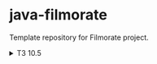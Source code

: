 # java-filmorate

Template repository for Filmorate project.
<details>
<summary>ТЗ 10.5</summary>

![](src/main/resources/filmorate_database_sheme.PNG)
<details>
    <summary>Запрос при добавлении/обновлении/получении фильма или добавления/удаления лайка к фильму</summary>
    ```sql
    SELECT f.film_id, 
           f.film_name, 
           f.film_description, 
           f.film_release_date, 
           f.film_duration, 
           f.film_rate, 
           g.genre_name, 
           ar.adult_rate_name, 
           fl.user_id AS liked_user 
    FROM film AS f 
    LEFT OUTER JOIN films_genre AS fg ON fg.film_id = f.film_id 
    LEFT OUTER JOIN genre AS g ON g.genre_id = fg.genre_id
    LEFT OUTER JOIN adult_rate AS ar ON ar.adult_rate_id = f.adult_rate_id
    LEFT OUTER JOIN film_likes AS fl ON fl.film_id = f.film_id
    WHERE f.film_id = /*ID фильма*/;
    ```
</details>

<details>
    <summary>Запрос при получении всех фильмов</summary>
    ```sql
    SELECT f.film_id,
           f.film_name,
           f.film_description,
           f.film_release_date,
           f.film_duration,
           f.film_rate,
           g.genre_name,
           ar.adult_rate_name,
           fl.user_id AS liked_user 
    FROM film AS f 
    LEFT OUTER JOIN films_genre AS fg ON fg.film_id = f.film_id
    LEFT OUTER JOIN genre AS g ON g.genre_id = fg.genre_id 
    LEFT OUTER JOIN adult_rate AS ar ON ar.adult_rate_id = f.adult_rate_id 
    LEFT OUTER JOIN film_likes AS fl ON fl.film_id = f.film_id;
    ```
</details>

<details>
    <summary>Запрос на получение наиболее популярных фильмов в количестве</summary>
    ```sql
    SELECT f.film_id,
           f.film_name,
           f.film_description,
           f.film_release_date,
           f.film_duration,
           f.film_rate,
           g.genre_name,
           ar.adult_rate_name,
           fl.user_id AS liked_user
    FROM film AS f 
    LEFT OUTER JOIN films_genre AS fg ON fg.film_id = f.film_id
    LEFT OUTER JOIN genre AS g ON g.genre_id = fg.genre_id
    LEFT OUTER JOIN adult_rate AS ar ON ar.adult_rate_id = f.adult_rate_id
    LEFT OUTER JOIN film_likes AS fl ON fl.film_id = f.film_id
    GROUP BY f.film_id, 
             f.film_name, 
             f.film_description, 
             f.film_release_date, 
             f.film_duration, 
             f.film_rate, 
             ar.adult_rate_name, 
             fl.user_id AS liked_user
    ORDER BY COUNT(liked_user) 
    LIMIT /*полученное ограничение, если его нет то 10*/;
    ```
</details>

<details>
    <summary>Запрос при добавлении/обновлении/получении пользователя или добавления/удаления друга</summary>
    ```sql
    SELECT u.*,
           uf.friend_user_id,
           fs.friendship_status_name 
    FROM user AS u 
    LEFT OUTER JOIN user_friendship AS uf ON uf.user_id = u.user_id
    LEFT OUTER JOIN friendship_status AS fs ON fs.friendship_status_id = uf.friendship_status_id
    WHERE u.user_id = ID пользователя;
    ```
</details>

<details>
    <summary>Запрос на получение всех пользователей</summary>
    ```sql
    SELECT u.*,
           uf.friend_user_id,
           fs.friendship_status_name 
    FROM user AS u 
    LEFT OUTER JOIN user_friendship AS uf ON uf.user_id = u.user_id 
    LEFT OUTER JOIN friendship_status AS fs ON fs.friendship_status_id = uf.friendship_status_id;
    ```
</details>

<details>
    <summary>Запрос на получение друзей</summary>
    ```sql
    SELECT u.*,
           ufr.friend_user_id,
           fs.friendship_status_name 
    FROM user AS u LEFT OUTER JOIN user_friendship AS ufr ON ufr.user_id = u.user_id
    LEFT OUTER JOIN friendship_status AS fs ON fs.friendship_status_id = ufr.friendship_status_id
    WHERE u.user_id IN (SELECT uf.friend_user_id 
                        FROM user_friendship AS uf 
                        WHERE uf.user_id = /*ID пользователя, чьих друзей мы ищем*/);
    ```
</details>

<details>
    <summary>Запрос на получение общих друзей</summary>
    ```sql
    SELECT u.*,
           uf.friend_user_id,
           fs.friendship_status_name 
    FROM user AS u 
    LEFT OUTER JOIN user_friendship AS uf ON uf.user_id = u.user_id 
    LEFT OUTER JOIN friendship_status AS fs ON fs.friendship_status_id = uf.friendship_status_id 
    WHERE u.user_id IN (SELECT uff.friend_user_id 
                        FROM user_friendship AS uff 
                        WHERE uff.user_id = /*ID первого пользователя/* 
                        INTERSECT 
                        SELECT ufs.friend_user_id 
                        FROM user_friendship AS ufs 
                        WHERE ufs.user_id = /*ID второго пользователя*/);
    ```
</details>

</details>








